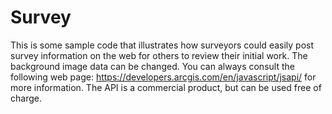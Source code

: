 Survey
======

This is some sample code that illustrates how surveyors could easily post survey information on the web for others to review their initial work.  The background image data can be changed.  You can always consult the following web page: https://developers.arcgis.com/en/javascript/jsapi/  for more information.  The API is a commercial product, but can be used free of charge.




